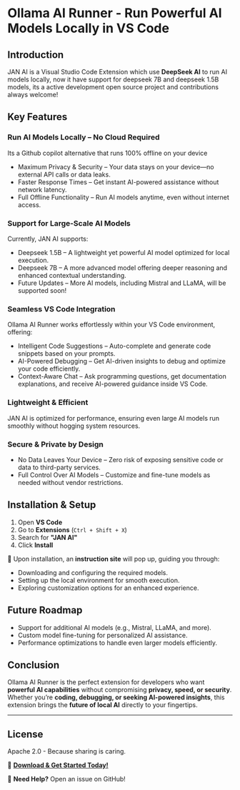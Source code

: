 #  Ollama AI Runner - Run Powerful AI Models Locally in VS Code

##  Introduction  
JAN AI is a Visual Studio Code Extension which use **DeepSeek AI** to run AI models locally, now it have support for deepseek 7B and deepseek 1.5B models, its a active development open source project and  contributions always welcome!  

##  Key Features  

###  Run AI Models Locally – No Cloud Required  
Its a Github copilot alternative that runs 100% offline on your device
- Maximum Privacy & Security – Your data stays on your device—no external API calls or data leaks.  
- Faster Response Times – Get instant AI-powered assistance without network latency.  
- Full Offline Functionality – Run AI models anytime, even without internet access.  

###  Support for Large-Scale AI Models  
Currently, JAN AI supports:  
- Deepseek 1.5B – A lightweight yet powerful AI model optimized for local execution.  
- Deepseek 7B – A more advanced model offering deeper reasoning and enhanced contextual understanding.  
- Future Updates – More AI models, including Mistral and LLaMA, will be supported soon!  

###  Seamless VS Code Integration  
Ollama AI Runner works effortlessly within your VS Code environment, offering:  
- Intelligent Code Suggestions – Auto-complete and generate code snippets based on your prompts.  
- AI-Powered Debugging – Get AI-driven insights to debug and optimize your code efficiently.  
- Context-Aware Chat – Ask programming questions, get documentation explanations, and receive AI-powered guidance inside VS Code.  

###  Lightweight & Efficient  
JAN AI is optimized for performance, ensuring even large AI models run smoothly without hogging system resources.  

###  Secure & Private by Design  
- No Data Leaves Your Device – Zero risk of exposing sensitive code or data to third-party services.  
- Full Control Over AI Models – Customize and fine-tune models as needed without vendor restrictions.  

##  Installation & Setup  
1. Open **VS Code**  
2. Go to **Extensions** (`Ctrl + Shift + X`)  
3. Search for **"JAN AI"**  
4. Click **Install**  

🔹 Upon installation, an **instruction site** will pop up, guiding you through:  
- Downloading and configuring the required models.  
- Setting up the local environment for smooth execution.  
- Exploring customization options for an enhanced experience.  

##  Future Roadmap  
- Support for additional AI models (e.g., Mistral, LLaMA, and more).  
- Custom model fine-tuning for personalized AI assistance. 
- Performance optimizations to handle even larger models efficiently.

##  Conclusion  
Ollama AI Runner is the perfect extension for developers who want **powerful AI capabilities** without compromising **privacy, speed, or security**. Whether you’re **coding, debugging, or seeking AI-powered insights**, this extension brings the **future of local AI** directly to your fingertips.  

---  

## License
Apache 2.0 - Because sharing is caring.

🔗 **[Download & Get Started Today!](https://jan-ai-extension.vercel.app/)**  

📢 **Need Help?** Open an issue on GitHub!  
